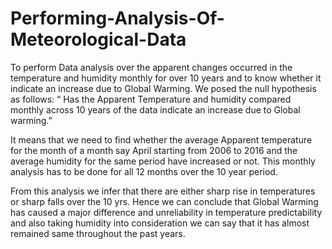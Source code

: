 # Performing-Analysis-Of-Meteorological-Data
To perform Data analysis over the apparent changes occurred in the temperature and humidity monthly for over 10 years and to know whether it indicate an increase due to Global Warming. We posed the null hypothesis as follows:
“ Has the Apparent Temperature and humidity compared monthly across 10 years of the data indicate an increase due to Global warming.”

It means that we need to find whether the average Apparent temperature for the month of a month say April starting from 2006 to 2016 and the average humidity for the same period have increased or not. This monthly analysis has to be done for all 12 months over the 10 year period.

From this analysis we infer that there are either sharp rise in temperatures or sharp falls over the 10 yrs. Hence we can conclude that Global Warming has caused a major difference and unreliability in temperature predictability and also taking humidity into consideration we can say that it has almost remained same throughout the past years.
